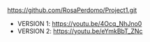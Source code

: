https://github.com/RosaPerdomo/Project1.git
- VERSION 1: https://youtu.be/4Ocq_NhJno0
- VERSION 2: https://youtu.be/eYmkBbT_ZNc
